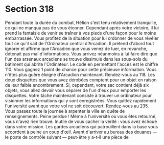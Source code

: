 # Section 318

Pendant toute la durée du combat, Hélion s'est tenu relativement
tranquille, ce qui ne manqua pas de vous étonner. Cependant
après votre victoire, il lui prend la fantaisie de venir se traîner à
vos pieds d'une façon pour le moins embarrassée. Vous profitez
de la situation pour lui ordonner de vous révéler tout ce qu'il sait
de l'Ordinateur central d'Arcadion. Il prétend d'abord tout
ignorer et affirme que l'Arcadien que vous venez de tuer, en
revanche, détenait pas mal d'informations. Vous arrivez
néanmoins à lui faire dire que l'un des arsenaux arcadiens se
trouve dissimulé dans les sous-sols du bâtiment qui abrite
l'Ordinateur. Le code en permettant l'accès est le chiffre 110.
Vous gagnez 1 point de chance pour cette précieuse
information. Vous n'êtes plus guère éloigné d'Arcadion
maintenant. Rendez-vous au 118.
Les deux disquettes que vous avez dérobées comptent pour un
objet en raison de leur faible encombrement. Si, cependant, votre
sac contient déjà six objets, vous allez devoir vous séparer de l'un
d'eux pour emporter les disquettes. Votre tâche maintenant
consiste à trouver un ordinateur pour visionner les informations
qui y sont enregistrées. Vous quittez rapidement l'université
avant que votre vol ne soit découvert. Rendez-vous au 235.
Vous passez toute la journée à arpenter la ville en quête de
renseignements. Peine perdue ! Même à l'université où vous êtes
retourné, vous n'avez rien trouvé. Inutile de vous cacher la vérité
: vous avez échoué dans votre mission.
Les gardes arcadiens qui patrouillent dans la base vous accordent
à peine un coup d'œil. Avant d'arriver au bureau des douanes —
le poste de contrôle suivant — peut-être y a-t-il une pièce de